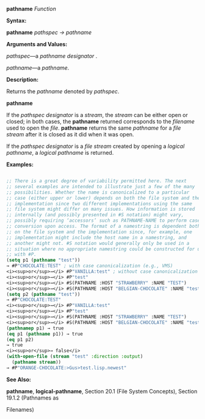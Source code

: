 **pathname** *Function* 



**Syntax:** 



**pathname** *pathspec → pathname* 



**Arguments and Values:** 



*pathspec*—a *pathname designator* . 



*pathname*—a *pathname*. 



**Description:** 



Returns the *pathname* denoted by *pathspec*. 







 



 



**pathname** 



If the *pathspec designator* is a *stream*, the *stream* can be either open or closed; in both cases, the **pathname** returned corresponds to the *filename* used to open the *file*. **pathname** returns the same *pathname* for a *file stream* after it is closed as it did when it was open. 



If the *pathspec designator* is a *file stream* created by opening a *logical pathname*, a *logical pathname* is returned. 



**Examples:**
```lisp

;; There is a great degree of variability permitted here. The next 
;; several examples are intended to illustrate just a few of the many 
;; possibilities. Whether the name is canonicalized to a particular 
;; case (either upper or lower) depends on both the file system and the 
;; implementation since two different implementations using the same 
;; file system might differ on many issues. How information is stored 
;; internally (and possibly presented in #S notation) might vary, 
;; possibly requiring ‘accessors’ such as PATHNAME-NAME to perform case 
;; conversion upon access. The format of a namestring is dependent both 
;; on the file system and the implementation since, for example, one 
;; implementation might include the host name in a namestring, and 
;; another might not. #S notation would generally only be used in a 
;; situation where no appropriate namestring could be constructed for use 
;; with #P. 
(setq p1 (pathname "test")) 
→ #P"CHOCOLATE:TEST" ; with case canonicalization (e.g., VMS) 
<i><sup>or</sup>→</i> #P"VANILLA:test" ; without case canonicalization (e.g., Unix) 
<i><sup>or</sup>→</i> #P"test" 
<i><sup>or</sup>→</i> #S(PATHNAME :HOST "STRAWBERRY" :NAME "TEST") 
<i><sup>or</sup>→</i> #S(PATHNAME :HOST "BELGIAN-CHOCOLATE" :NAME "test") 
(setq p2 (pathname "test")) 
→ #P"CHOCOLATE:TEST" 
<i><sup>or</sup>→</i> #P"VANILLA:test" 
<i><sup>or</sup>→</i> #P"test" 
<i><sup>or</sup>→</i> #S(PATHNAME :HOST "STRAWBERRY" :NAME "TEST") 
<i><sup>or</sup>→</i> #S(PATHNAME :HOST "BELGIAN-CHOCOLATE" :NAME "test") 
(pathnamep p1) → true 
(eq p1 (pathname p1)) → true 
(eq p1 p2) 
→ true 
<i><sup>or</sup>→ false</i> 
(with-open-file (stream "test" :direction :output) 
  (pathname stream)) 
→ #P"ORANGE-CHOCOLATE:>Gus>test.lisp.newest" 

```
**See Also:** 



**pathname**, **logical-pathname**, Section 20.1 (File System Concepts), Section 19.1.2 (Pathnames as 



 



 



Filenames) 




